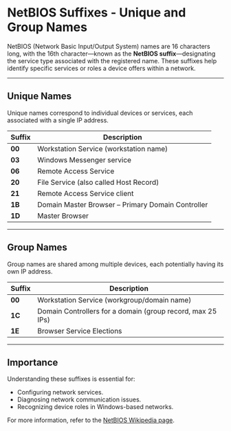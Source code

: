 # NetBIOS Suffixes - Unique and Group Names

NetBIOS (Network Basic Input/Output System) names are 16 characters long, with the 16th character—known as the **NetBIOS suffix**—designating the service type associated with the registered name. These suffixes help identify specific services or roles a device offers within a network.

---

## **Unique Names**

Unique names correspond to individual devices or services, each associated with a single IP address.

| Suffix | Description                                        |
|--------|----------------------------------------------------|
| **00** | Workstation Service (workstation name)             |
| **03** | Windows Messenger service                          |
| **06** | Remote Access Service                              |
| **20** | File Service (also called Host Record)             |
| **21** | Remote Access Service client                       |
| **1B** | Domain Master Browser – Primary Domain Controller  |
| **1D** | Master Browser                                     |

---

## **Group Names**

Group names are shared among multiple devices, each potentially having its own IP address.

| Suffix | Description                                                |
|--------|------------------------------------------------------------|
| **00** | Workstation Service (workgroup/domain name)                |
| **1C** | Domain Controllers for a domain (group record, max 25 IPs) |
| **1E** | Browser Service Elections                                  |

---

## **Importance**

Understanding these suffixes is essential for:
- Configuring network services.
- Diagnosing network communication issues.
- Recognizing device roles in Windows-based networks.

For more information, refer to the [NetBIOS Wikipedia page](https://en.wikipedia.org/wiki/NetBIOS).
